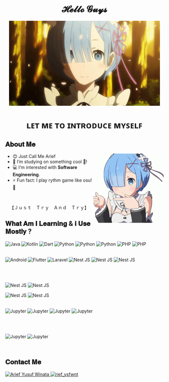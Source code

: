 <h1 align="center">𝓗𝓮𝓵𝓵𝓸 𝓖𝓾𝔂𝓼</h1> 

<div align="center">
  <img src="/assets/rem-wall.gif" />
</div>
 
<h1 align="center">ʟᴇᴛ ᴍᴇ ᴛᴏ ɪɴᴛʀᴏᴅᴜᴄᴇ ᴍʏꜱᴇʟꜰ</h1>

<h2>𝐀𝐛𝐨𝐮𝐭 𝐌𝐞</h2>

<img src="/assets/rem-profile.gif" align="right" height="220" /> 

<ul>
  <li>😊 Just Call Me Arief</li>
  <li>🔭 I’m studying on something cool 🚀!</li>
  <li>💻 I’m interested with <b>Software Engineering</b>.</li>
  <li>⚡ Fun fact: I play rythm game like osu! 🎵</li>
</ul>

<br />

<p align="center">【Ｊｕｓｔ　Ｔｒｙ　Ａｎｄ　Ｔｒｙ】</p> 

<h2>𝐖𝐡𝐚𝐭 𝐀𝐦 𝐈 𝐋𝐞𝐚𝐫𝐧𝐢𝐧𝐠 & 𝐢 𝐔𝐬𝐞 𝐌𝐨𝐬𝐭𝐥𝐲 ?</h2>

<div style="display: inline_block">
  <img
    align="center"
    alt="Java"
    height="30"
    width="40"
    src="https://cdn.jsdelivr.net/gh/devicons/devicon/icons/java/java-original.svg"
  />
  <img
    align="center"
    alt="Kotlin"
    height="30"
    width="40"
    src="https://cdn.jsdelivr.net/gh/devicons/devicon/icons/kotlin/kotlin-original.svg"
  />
  <img
    align="center"
    alt="Dart"
    height="30"
    width="40"
    src="https://cdn.jsdelivr.net/gh/devicons/devicon/icons/dart/dart-original.svg"
  />
  <img
    align="center"
    alt="Python"
    height="30"
    width="40"
    src="https://cdn.jsdelivr.net/gh/devicons/devicon/icons/python/python-original.svg"
  />
  <img
    align="center"
    alt="Python"
    height="30"
    width="40"
    src="https://cdn.jsdelivr.net/gh/devicons/devicon/icons/javascript/javascript-original.svg"
  />
  <img
    align="center"
    alt="Python"
    height="30"
    width="40"
    src="https://cdn.jsdelivr.net/gh/devicons/devicon/icons/typescript/typescript-original.svg"
  />
  <img
    align="center"
    alt="PHP"
    height="30"
    width="40"
    src="https://cdn.jsdelivr.net/gh/devicons/devicon/icons/php/php-original.svg"
  />
    <img
    align="center"
    alt="PHP"
    height="30"
    width="40"
    src="https://cdn.jsdelivr.net/gh/devicons/devicon/icons/go/go-original.svg"
  />
  
  <br />
  <br />
  
  <img
    align="center"
    alt="Android"
    height="30"
    width="40"
    src="https://cdn.jsdelivr.net/gh/devicons/devicon/icons/android/android-original.svg"
  />
  <img
    align="center"
    alt="Flutter"
    height="30"
    width="40"
    src="https://cdn.jsdelivr.net/gh/devicons/devicon/icons/flutter/flutter-original.svg"
  />
  <img
    align="center"
    alt="Laravel"
    height="30"
    width="40"
    src="https://cdn.jsdelivr.net/gh/devicons/devicon/icons/laravel/laravel-original.svg"
  />
  <img
    align="center"
    alt="Nest JS"
    height="30"
    width="40"
    src="https://cdn.jsdelivr.net/gh/devicons/devicon/icons/nestjs/nestjs-original.svg"
  />
    <img
    align="center"
    alt="Nest JS"
    height="30"
    width="40"
    src="https://cdn.jsdelivr.net/gh/devicons/devicon/icons/prisma/prisma-original.svg"
  />
  <img
    align="center"
    alt="Nest JS"
    height="30"
    width="40"
    src="https://cdn.jsdelivr.net/gh/devicons/devicon/icons/adonisjs/adonisjs-original.svg"
  />
</div>

  <br />
  <br />

  <img
    align="center"
    alt="Nest JS"
    height="30"
    width="40"
    src="https://cdn.jsdelivr.net/gh/devicons/devicon/icons/mysql/mysql-original.svg"
  />
  <img
    align="center"
    alt="Nest JS"
    height="30"
    width="40"
    src="https://cdn.jsdelivr.net/gh/devicons/devicon/icons/maridb/mariadb-original.svg"
  />
</div>
  <img
    align="center"
    alt="Nest JS"
    height="30"
    width="40"
    src="https://cdn.jsdelivr.net/gh/devicons/devicon/icons/postgresql/postgresql-original.svg"
  />
</div>
  <img
    align="center"
    alt="Nest JS"
    height="30"
    width="40"
    src="https://cdn.jsdelivr.net/gh/devicons/devicon/icons/firebase/firebase-original.svg"
  />
</div>

  <br />
  <br />

  <img
    align="center"
    alt="Jupyter"
    height="30"
    width="40"
    src="https://cdn.jsdelivr.net/gh/devicons/devicon/icons/vscode/vscode-original.svg"
  />
  <img
    align="center"
    alt="Jupyter"
    height="30"
    width="40"
    src="https://cdn.jsdelivr.net/gh/devicons/devicon/icons/androidstudio/androidstudio-original.svg"
  />
  <img
    align="center"
    alt="Jupyter"
    height="30"
    width="40"
    src="https://cdn.jsdelivr.net/gh/devicons/devicon/icons/jupyter/jupyter-original.svg"
  />
  <img
    align="center"
    alt="Jupyter"
    height="30"
    width="40"
    src="https://cdn.jsdelivr.net/gh/devicons/devicon/icons/anaconda/anaconda-original.svg"
  />

  <br />
  <br />

  <img
    align="center"
    alt="Jupyter"
    height="30"
    width="40"
    src="https://cdn.jsdelivr.net/gh/devicons/devicon/icons/putty/putty-original.svg"
  />
    <img
    align="center"
    alt="Jupyter"
    height="30"
    width="40"
    src="https://cdn.jsdelivr.net/gh/devicons/devicon/icons/docker/docker-original.svg"
  />

<br />

<h2>𝐂𝐨𝐧𝐭𝐚𝐜𝐭 𝐌𝐞</h2>

<div>
  <a href="https://www.linkedin.com/in/arief-yusuf-winata-71a325204/" target="_blank">
    <img
      alt="Arief Yusuf Winata"
      src="https://img.shields.io/badge/LinkedIn-0077B5?style=for-the-badge&logo=linkedin&logoColor=white"
      target="_blank"
    />
  </a>
  <a href="https://www.instagram.com/rief_ysfwnt/" target="_blank">
    <img
      alt="rief_ysfwnt"
      src="https://img.shields.io/badge/-Instagram-%23E4405F?style=for-the-badge&logo=instagram&logoColor=white"
      target="_blank"
    />
  </a>
</div>
